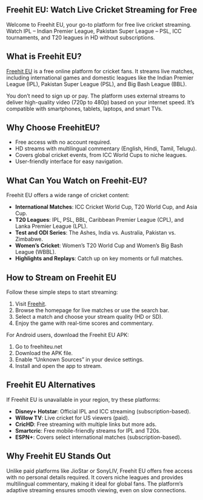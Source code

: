 <h2>Freehit EU: Watch Live Cricket Streaming for Free</h2>
<p>Welcome to Freehit EU, your go-to platform for free live cricket streaming. Watch IPL &ndash; Indian Premier League, Pakistan Super League &ndash; PSL, ICC tournaments, and T20 leagues in HD without subscriptions.</p>
<h2>What is Freehit EU?</h2>
<p><a href="https://freehiteu.net">Freehit EU</a> is a free online platform for cricket fans. It streams live matches, including international games and domestic leagues like the Indian Premier League (IPL), Pakistan Super League (PSL), and Big Bash League (BBL).</p>
<p>You don&rsquo;t need to sign up or pay. The platform uses external streams to deliver high-quality video (720p to 480p) based on your internet speed. It&rsquo;s compatible with smartphones, tablets, laptops, and smart TVs.</p>
<h2><strong>Why Choose FreehitEU?</strong></h2>
<ul>
<li>Free access with no account required.</li>
<li>HD streams with multilingual commentary (English, Hindi, Tamil, Telugu).</li>
<li>Covers global cricket events, from ICC World Cups to niche leagues.</li>
<li>User-friendly interface for easy navigation.</li>
</ul>
<h2>What Can You Watch on Freehit-EU?</h2>
<p>Freehit EU offers a wide range of cricket content:</p>
<ul>
<li><strong>International Matches</strong>: ICC Cricket World Cup, T20 World Cup, and Asia Cup.</li>
<li><strong>T20 Leagues</strong>: IPL, PSL, BBL, Caribbean Premier League (CPL), and Lanka Premier League (LPL).</li>
<li><strong>Test and ODI Series</strong>: The Ashes, India vs. Australia, Pakistan vs. Zimbabwe.</li>
<li><strong>Women&rsquo;s Cricket</strong>: Women&rsquo;s T20 World Cup and Women&rsquo;s Big Bash League (WBBL).</li>
<li><strong>Highlights and Replays</strong>: Catch up on key moments or full matches.</li>
</ul>
<h2>How to Stream on Freehit EU</h2>
<p>Follow these simple steps to start streaming:</p>
<ol>
<li>Visit <a href="https://freehiteu.net/live/">Freehit</a>.</li>
<li>Browse the homepage for live matches or use the search bar.</li>
<li>Select a match and choose your stream quality (HD or SD).</li>
<li>Enjoy the game with real-time scores and commentary.</li>
</ol>
<p>For Android users, download the Freehit EU APK:</p>
<ol>
<li>Go to freehiteu.net</li>
<li>Download the APK file.</li>
<li>Enable &ldquo;Unknown Sources&rdquo; in your device settings.</li>
<li>Install and open the app to stream.</li>
</ol>
<h2>Freehit EU Alternatives</h2>
<p>If Freehit EU is unavailable in your region, try these platforms:</p>
<ul>
<li><strong>Disney+ Hotstar</strong>: Official IPL and ICC streaming (subscription-based).</li>
<li><strong>Willow TV</strong>: Live cricket for US viewers (paid).</li>
<li><strong>CricHD</strong>: Free streaming with multiple links but more ads.</li>
<li><strong>Smartcric</strong>: Free mobile-friendly streams for IPL and T20s.</li>
<li><strong>ESPN+</strong>: Covers select international matches (subscription-based).</li>
</ul>
<h2>Why Freehit EU Stands Out</h2>
<p>Unlike paid platforms like JioStar or SonyLIV, Freehit EU offers free access with no personal details required. It covers niche leagues and provides multilingual commentary, making it ideal for global fans. The platform&rsquo;s adaptive streaming ensures smooth viewing, even on slow connections.</p>
